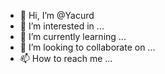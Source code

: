 - 👋 Hi, I’m @Yacurd
- 👀 I’m interested in ...
- 🌱 I’m currently learning ...
- 💞️ I’m looking to collaborate on ...
- 📫 How to reach me ...

<!---
Yacurd/Yacurd is a ✨ special ✨ repository because its `README.md` (this file) appears on your GitHub profile.
You can click the Preview link to take a look at your changes.
--->
